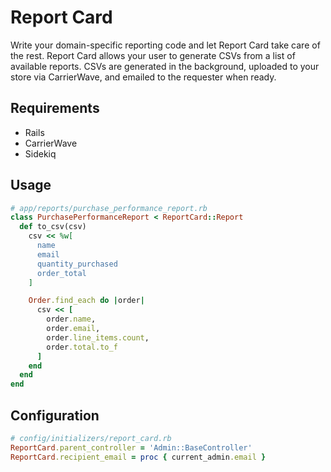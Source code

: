 # Report Card

Write your domain-specific reporting code and let Report Card take care of the
rest. Report Card allows your user to generate CSVs from a list of available
reports. CSVs are generated in the background, uploaded to your store via
CarrierWave, and emailed to the requester when ready.

## Requirements

* Rails
* CarrierWave
* Sidekiq

## Usage

```ruby
# app/reports/purchase_performance_report.rb
class PurchasePerformanceReport < ReportCard::Report
  def to_csv(csv)
    csv << %w[
      name
      email
      quantity_purchased
      order_total
    ]

    Order.find_each do |order|
      csv << [
        order.name,
        order.email,
        order.line_items.count,
        order.total.to_f
      ]
    end
  end
end
```

## Configuration

```ruby
# config/initializers/report_card.rb
ReportCard.parent_controller = 'Admin::BaseController'
ReportCard.recipient_email = proc { current_admin.email }
```
